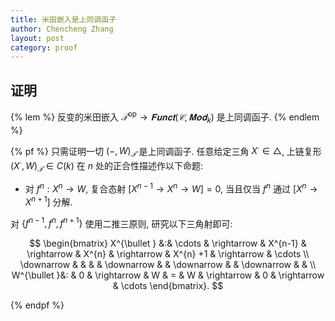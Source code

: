 ```yaml
---
title: 米田嵌入是上同调函子
author: Chencheng Zhang
layout: post
category: proof
--- 
```

## 证明

{% lem %}
反变的米田嵌入 $𝒯^{\mathrm{op}} → 𝐅𝐮𝐧𝐜𝐭(𝒞, 𝐌𝐨𝐝_k)$ 是上同调函子. 
{% endlem %}

{% pf %}
只需证明一切 $(-,W)_{𝒯}$ 是上同调函子. 任意给定三角 $X^∙ ∈ \triangle$, 上链复形 $(X^∙ , W)_{𝒯} ∈ C(k)$ 在 $n$ 处的正合性描述作以下命题:

- 对 $f^n : X^n → W$, 复合态射 $[X^{n-1} → X^n → W] = 0$, 当且仅当 $f^n$ 通过 $[X^n → X^{n+1}]$ 分解.

对 $\{f^{n-1},f^n,f^{n+1}\}$ 使用二推三原则, 研究以下三角射即可:

$$
\begin{bmatrix}
X^{\bullet } &:& \cdots  & \rightarrow  & X^{n-1} & \rightarrow  & X^{n} & \rightarrow  & X^{n} +1 & \rightarrow  & \cdots \\
\downarrow & &  &  & \downarrow  &  & \downarrow  &  & \downarrow  &  & \\
W^{\bullet }&: & 0 & \rightarrow  & W & = & W & \rightarrow  & 0 & \rightarrow  & \cdots
\end{bmatrix}.
$$

{% endpf %}
